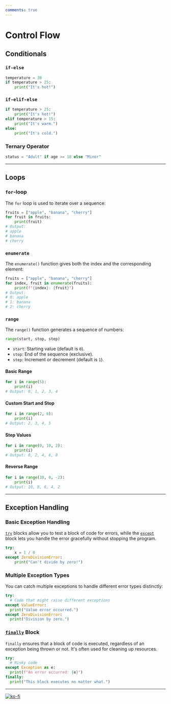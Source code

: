 ```yaml
---
comments: true
---
```


# Control Flow

## Conditionals
### `if-else`
```python
temperature = 30
if temperature > 25:
    print("It's hot!")
```

### `if-elif-else`
```python
if temperature > 25:
    print("It's hot!")
elif temperature > 15:
    print("It's warm.")
else:
    print("It's cold.")
```

### Ternary Operator
```python
status = "Adult" if age >= 18 else "Minor"
```

---
## Loops

### `for`-loop
The `for` loop is used to iterate over a sequence:

```python
fruits = ["apple", "banana", "cherry"]
for fruit in fruits:
    print(fruit)
# Output:
# apple
# banana
# cherry
```

### `enumerate`
The `enumerate()` function gives both the index and the corresponding element:

```python
fruits = ["apple", "banana", "cherry"]
for index, fruit in enumerate(fruits):
    print(f"{index}: {fruit}")
# Output:
# 0: apple
# 1: banana
# 2: cherry
```

### `range`
The `range()` function generates a sequence of numbers:

```python
range(start, stop, step)
```
- `start`: Starting value (default is `0`).
- `stop`: End of the sequence (exclusive).
- `step`: Increment or decrement (default is `1`).

#### Basic Range
```python
for i in range(5):
    print(i)
# Output: 0, 1, 2, 3, 4
```

#### Custom Start and Stop
```python
for i in range(2, 6):
    print(i)
# Output: 2, 3, 4, 5
```

#### Step Values
```python
for i in range(0, 10, 2):
    print(i)
# Output: 0, 2, 4, 6, 8
```

#### Reverse Range
```python
for i in range(10, 0, -2):
    print(i)
# Output: 10, 8, 6, 4, 2
```

---
## Exception Handling

### Basic Exception Handling

[`try`](https://docs.python.org/3/reference/compound_stmts.html#the-try-statement) blocks allow you to test a block of code for errors, while the [`except`](https://docs.python.org/3/reference/compound_stmts.html#except-clause) block lets you handle the error gracefully without stopping the program.

```python
try:
    x = 1 / 0
except ZeroDivisionError:
    print("Can't divide by zero!")
```

### Multiple Exception Types
You can catch multiple exceptions to handle different error types distinctly:

```python
try:
  # Code that might raise different exceptions
except ValueError:
  print("Value error occurred.")
except ZeroDivisionError:
  print("Division by zero.")
```

### [`finally`](https://docs.python.org/3/reference/compound_stmts.html#finally-clause) Block
`finally` ensures that a block of code is executed, regardless of an exception being thrown or not. It's often used for cleaning up resources.

```python
try:
  # Risky code
except Exception as e:
  print(f"An error occurred: {e}")
finally:
  print("This block executes no matter what.")
```

---
[![ko-fi](https://ko-fi.com/img/githubbutton_sm.svg)](https://ko-fi.com/T6T416OJAV)
